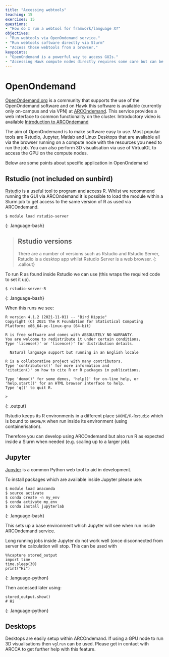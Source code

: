 ```yaml
---
title: "Accessing webtools"
teaching: 15
exercises: 15
questions:
- "How do I run a webtool for framwork/language X?"
objectives:
- "Run webtools via OpenOndemand service."
- "Run webtools software directly via Slurm"
- "Access those webtools from a browser."
keypoints:
- "OpenOndemand is a powerful way to access GUIs."
- "Accessing Hawk compute nodes directly requires some care but can be powerful in running some tools."
---
```


# OpenOndemand

[OpenOndemand.org](https://openondemand.org) is a community that supports the use of the OpenOndemand software and on Hawk this software is available (currently only on-campus and via VPN) at [ARCOndemand](https://arcondemand.cardiff.ac.uk).  This service provides a web interface to common functionality on the cluster. Introductory video is available [Introduction to ARCOndemand](https://cardiff.cloud.panopto.eu/Panopto/Pages/Viewer.aspx?id=61664718-88c3-4e96-ae6c-ae6e00af7dea)

The aim of OpenOndemand is to make software easy to use.  Most popular tools are Rstudio, Jupyter, Matlab and Linux Desktops that are available all via the browser running on a compute node with the resources you need to run the job. You can also perform 3D visualisation via use of VirtualGL to access the GPU on the compute nodes.

Below are some points about specific application in OpenOndemand

## Rstudio (not included on sunbird)

[Rstudio](https://rstudio.com) is a useful tool to program and access R.  Whilst we recommend running the GUI via ARCOndemand it is possible to load the module within a Slurm job to get access to the same version of R as used via ARCOndemand.

~~~
$ module load rstudio-server
~~~
{: .language-bash}

> ## Rstudio versions
>
> There are a number of versions such as Rstudio and Rstudio Server, Rstudio is
> a desktop app whilst Rstudio Server is a web browser.
{: .callout}

To run R as found inside Rstudio we can use (this wraps the required code to set it up).  
~~~
$ rstudio-server-R
~~~
{: .language-bash}

When this runs we see:
~~~
R version 4.1.2 (2021-11-01) -- "Bird Hippie"
Copyright (C) 2021 The R Foundation for Statistical Computing
Platform: x86_64-pc-linux-gnu (64-bit)

R is free software and comes with ABSOLUTELY NO WARRANTY.
You are welcome to redistribute it under certain conditions.
Type 'license()' or 'licence()' for distribution details.

  Natural language support but running in an English locale

R is a collaborative project with many contributors.
Type 'contributors()' for more information and
'citation()' on how to cite R or R packages in publications.

Type 'demo()' for some demos, 'help()' for on-line help, or
'help.start()' for an HTML browser interface to help.
Type 'q()' to quit R.

>
~~~
{: .output}

Rstudio keeps its R environments in a different place `$HOME/R-Rstudio` which is bound to `$HOME/R` when run inside its environment (using containerisation).

Therefore you can develop using ARCOndemand but also run R as expected inside a Slurm when needed (e.g. scaling up to a larger job).

## Jupyter

[Jupyter](https://jupyter.org/) is a common Python web tool to aid in development.

To install packages which are available inside Jupyter please use:

~~~
$ module load anaconda
$ source activate
$ conda create -n my_env
$ conda activate my_env
$ conda install jupyterlab
~~~
{: .language-bash}

This sets up a base environment which Jupyter will see when run inside ARCOndemand service.

Long running jobs inside Jupyter do not work well (once disconnected from server the calculation will stop.  This can be used with

~~~
%%capture stored_output
import time
time.sleep(30)
print("Hi")
~~~
{: .language-python}

Then accessed later using:

~~~
stored_output.show()
# Hi
~~~
{: .language-python}

## Desktops

Desktops are easily setup within ARCOndemand.  If using a GPU node to run 3D visualisations then `vglrun` can be used.  Please get in contact with ARCCA to get further help with this feature.

